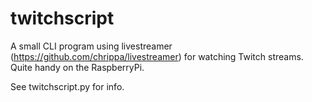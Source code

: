 twitchscript
============

A small CLI program using livestreamer (https://github.com/chrippa/livestreamer) for watching Twitch streams.
Quite handy on the RaspberryPi.

See twitchscript.py for info.
